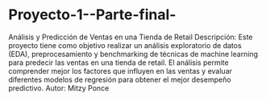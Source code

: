 # Proyecto-1--Parte-final-
Análisis y Predicción de Ventas en una Tienda de Retail
Descripción: Este proyecto tiene como objetivo realizar un análisis exploratorio de datos (EDA), preprocesamiento y benchmarking de técnicas de machine learning para predecir las ventas en una tienda de retail. El análisis permite comprender mejor los factores que influyen en las ventas y evaluar diferentes modelos de regresión para obtener el mejor desempeño predictivo.
Autor: Mitzy Ponce
